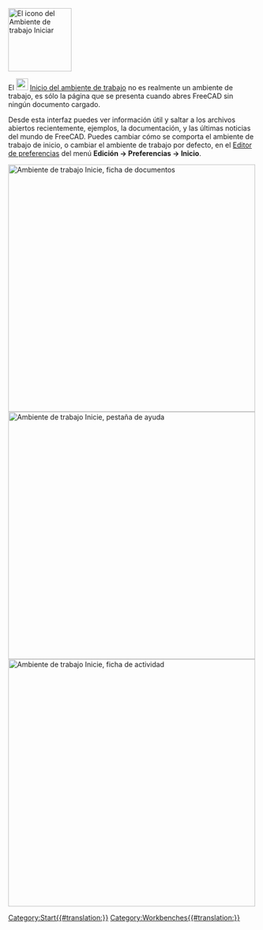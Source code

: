 


<div class="mw-translate-fuzzy">





</div>

<img alt="El icono del Ambiente de trabajo Iniciar" src=images/Workbench_Start.svg  style="width:128px;">

El <img alt="" src=images/Workbench_Start.svg  style="width:24px;"> [Inicio del ambiente de trabajo](Start_Workbench/es.md) no es realmente un ambiente de trabajo, es sólo la página que se presenta cuando abres FreeCAD sin ningún documento cargado.

Desde esta interfaz puedes ver información útil y saltar a los archivos abiertos recientemente, ejemplos, la documentación, y las últimas noticias del mundo de FreeCAD. Puedes cambiar cómo se comporta el ambiente de trabajo de inicio, o cambiar el ambiente de trabajo por defecto, en el [Editor de preferencias](Preferences_Editor/es.md) del menú **Edición → Preferencias → Inicio**.

<img alt="Ambiente de trabajo Inicie, ficha de documentos" src=images/FreeCad_Start_0.18_documents.png  style="width:500px;">

<img alt="Ambiente de trabajo Inicie, pestaña de ayuda" src=images/FreeCad_Start_0.18_help.png  style="width:500px;">

<img alt="Ambiente de trabajo Inicie, ficha de actividad" src=images/FreeCad_Start_0.18_activity.png  style="width:500px;">


<div class="mw-translate-fuzzy">





</div>




[Category:Start{{\#translation:}}](Category:Start.md) [Category:Workbenches{{\#translation:}}](Category:Workbenches.md)

